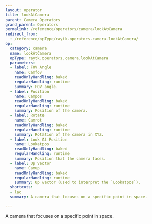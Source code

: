 ```yaml
---
layout: operator
title: lookAtCamera
parent: Camera Operators
grand_parent: Operators
permalink: /reference/operators/camera/lookAtCamera
redirect_from:
  - /reference/opType/raytk.operators.camera.lookAtCamera/
op:
  category: camera
  name: lookAtCamera
  opType: raytk.operators.camera.lookAtCamera
  parameters:
  - label: FOV Angle
    name: Camfov
    readOnlyHandling: baked
    regularHandling: runtime
    summary: FOV angle.
  - label: Position
    name: Campos
    readOnlyHandling: baked
    regularHandling: runtime
    summary: Position of the camera.
  - label: Rotate
    name: Camrot
    readOnlyHandling: baked
    regularHandling: runtime
    summary: Rotation of the camera in XYZ.
  - label: Look At Position
    name: Lookatpos
    readOnlyHandling: baked
    regularHandling: runtime
    summary: Position that the camera faces.
  - label: Up Vector
    name: Camup
    readOnlyHandling: baked
    regularHandling: runtime
    summary: Up vector (used to interpret the `Lookatpos`).
  shortcuts:
  - lac
  summary: A camera that focuses on a specific point in space.

---
```



A camera that focuses on a specific point in space.